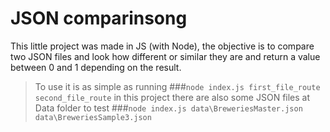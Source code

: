 # JSON comparinsong

This little project was made in JS (with Node), the objective is to compare two JSON files and look how different or similar they are and return a value between 0 and 1 depending on the result.
> To use it is as simple as running
> ###`` node index.js first_file_route second_file_route ``
> in this project there are also some JSON files at Data folder to test
> ###`` node index.js data\BreweriesMaster.json data\BreweriesSample3.json `` 

